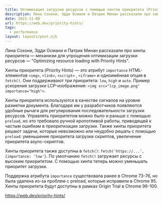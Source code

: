 ```yaml
---
title: Оптимизация загрузки ресурсов с помощью хинтов приоритета (Priority Hints)
description: Лина Сохони, Эдди Османи и Патрик Минан рассказали про хинты приоритета — механизм для упрощения оптимизации загрузки ресурсов
date: 2021-11-08
url: https://web.dev/priority-hints/
tags:
  - performance
layout: layouts/post.njk
---
```

Лина Сохони, Эдди Османи и Патрик Минан рассказали про хинты приоритета — механизм для упрощения оптимизации загрузки ресурсов — "Optimizing resource loading with Priority Hints".

Хинты приоритета (Priority Hints) — это атрибут `importance` HTML-элементов `<img>`, `<link>`, `<script>` , `<iframe>` и одноимённая опция в `fetch()`. Они поддерживают три приоритета: `low`, `high` и `auto`. Пример ускорения загрузки LCP-изображения: `<img src="lcp_image.png" importance="high">`.

Хинты приоритета используются в качестве сигналов на уровне разметки документа. Благодаря им у разработчиков появляются удобные рычаги для регулирования последовательности загрузки ресурсов. Управлять приоритетом можно было и раньше с помощью `preload`, но это требовало ручной кропотливой работы, приводящей к частым ошибкам в приоритизации загрузки. Также хинты приоритета решают задачи, которые невозможно или неудобно решать с помощью `preload`: уменьшение приоритета загрузки скриптов, увеличение приоритета async-скриптов.

Хинты приоритета также доступны в `fetch()`: `fetch('https://...', {importance: 'low'}`. По умолчанию `fetch()` загружает ресурсы с высоким приоритетом. С помощью хинта теперь можно уменьшать приоритет загрузки.

Поддержка атрибута `importance` существовала ранее в Chrome 73-76, но была удалена из-за проблем с preload, которые исправили в Chrome 95. Хинты приоритета будут доступны в рамках Origin Trial в Chrome 96-100.

https://web.dev/priority-hints/
